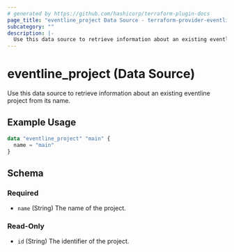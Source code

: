 ```yaml
---
# generated by https://github.com/hashicorp/terraform-plugin-docs
page_title: "eventline_project Data Source - terraform-provider-eventline"
subcategory: ""
description: |-
  Use this data source to retrieve information about an existing eventline project from its name.
---
```


# eventline_project (Data Source)

Use this data source to retrieve information about an existing eventline project from its name.

## Example Usage

```terraform
data "eventline_project" "main" {
  name = "main"
}
```

<!-- schema generated by tfplugindocs -->
## Schema

### Required

- `name` (String) The name of the project.

### Read-Only

- `id` (String) The identifier of the project.
